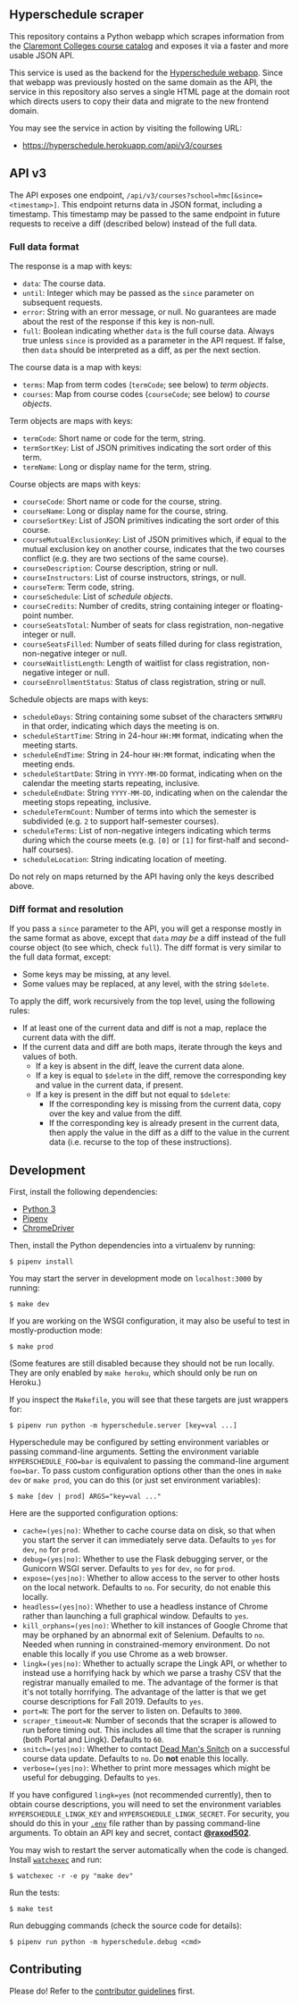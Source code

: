 ## Hyperschedule scraper

This repository contains a Python webapp which scrapes information
from the [Claremont Colleges course catalog][portal] and exposes it
via a faster and more usable JSON API.

This service is used as the backend for the [Hyperschedule
webapp][frontend]. Since that webapp was previously hosted on the same
domain as the API, the service in this repository also serves a single
HTML page at the domain root which directs users to copy their data
and migrate to the new frontend domain.

You may see the service in action by visiting the following URL:

* <https://hyperschedule.herokuapp.com/api/v3/courses>

## API v3

The API exposes one endpoint,
`/api/v3/courses?school=hmc[&since=<timestamp>]`. This endpoint
returns data in JSON format, including a timestamp. This timestamp may
be passed to the same endpoint in future requests to receive a diff
(described below) instead of the full data.

### Full data format

The response is a map with keys:

* `data`: The course data.
* `until`: Integer which may be passed as the `since` parameter on
  subsequent requests.
* `error`: String with an error message, or null. No guarantees are
  made about the rest of the response if this key is non-null.
* `full`: Boolean indicating whether `data` is the full course data.
  Always true unless `since` is provided as a parameter in the API
  request. If false, then `data` should be interpreted as a diff, as
  per the next section.

The course data is a map with keys:

* `terms`: Map from term codes (`termCode`; see below) to *term
  objects*.
* `courses`: Map from course codes (`courseCode`; see below) to
  *course objects*.

Term objects are maps with keys:

* `termCode`: Short name or code for the term, string.
* `termSortKey`: List of JSON primitives indicating the sort order of
  this term.
* `termName`: Long or display name for the term, string.

Course objects are maps with keys:

* `courseCode`: Short name or code for the course, string.
* `courseName`: Long or display name for the course, string.
* `courseSortKey`: List of JSON primitives indicating the sort order
  of this course.
* `courseMutualExclusionKey`: List of JSON primitives which, if equal
  to the mutual exclusion key on another course, indicates that the
  two courses conflict (e.g. they are two sections of the same
  course).
* `courseDescription`: Course description, string or null.
* `courseInstructors`: List of course instructors, strings, or null.
* `courseTerm`: Term code, string.
* `courseSchedule`: List of *schedule objects*.
* `courseCredits`: Number of credits, string containing integer or
  floating-point number.
* `courseSeatsTotal`: Number of seats for class registration,
  non-negative integer or null.
* `courseSeatsFilled`: Number of seats filled during for class
  registration, non-negative integer or null.
* `courseWaitlistLength`: Length of waitlist for class registration,
  non-negative integer or null.
* `courseEnrollmentStatus`: Status of class registration, string or
  null.

Schedule objects are maps with keys:

* `scheduleDays`: String containing some subset of the characters
  `SMTWRFU` in that order, indicating which days the meeting is on.
* `scheduleStartTime`: String in 24-hour `HH:MM` format, indicating
  when the meeting starts.
* `scheduleEndTime`: String in 24-hour `HH:MM` format, indicating when
  the meeting ends.
* `scheduleStartDate`: String in `YYYY-MM-DD` format, indicating when
  on the calendar the meeting starts repeating, inclusive.
* `scheduleEndDate`: String `YYYY-MM-DD`, indicating when on the
  calendar the meeting stops repeating, inclusive.
* `scheduleTermCount`: Number of terms into which the semester is
  subdivided (e.g. `2` to support half-semester courses).
* `scheduleTerms`: List of non-negative integers indicating which
  terms during which the course meets (e.g. `[0]` or `[1]` for
  first-half and second-half courses).
* `scheduleLocation`: String indicating location of meeting.

Do not rely on maps returned by the API having only the keys described
above.

### Diff format and resolution

If you pass a `since` parameter to the API, you will get a response
mostly in the same format as above, except that `data` *may be* a diff
instead of the full course object (to see which, check `full`). The
diff format is very similar to the full data format, except:

* Some keys may be missing, at any level.
* Some values may be replaced, at any level, with the string
  `$delete`.

To apply the diff, work recursively from the top level, using the
following rules:

* If at least one of the current data and diff is not a map, replace
  the current data with the diff.
* If the current data and diff are both maps, iterate through the keys
  and values of both.
  * If a key is absent in the diff, leave the current data alone.
  * If a key is equal to `$delete` in the diff, remove the
    corresponding key and value in the current data, if present.
  * If a key is present in the diff but not equal to `$delete`:
    * If the corresponding key is missing from the current data, copy
      over the key and value from the diff.
    * If the corresponding key is already present in the current data,
      then apply the value in the diff as a diff to the value in the
      current data (i.e. recurse to the top of these instructions).

## Development

First, install the following dependencies:

* [Python 3][python]
* [Pipenv][pipenv]
* [ChromeDriver][chromedriver]

Then, install the Python dependencies into a virtualenv by running:

    $ pipenv install

You may start the server in development mode on `localhost:3000` by
running:

    $ make dev

If you are working on the WSGI configuration, it may also be useful to
test in mostly-production mode:

    $ make prod

(Some features are still disabled because they should not be run
locally. They are only enabled by `make heroku`, which should only be
run on Heroku.)

If you inspect the `Makefile`, you will see that these targets are
just wrappers for:

    $ pipenv run python -m hyperschedule.server [key=val ...]

Hyperschedule may be configured by setting environment variables or
passing command-line arguments. Setting the environment variable
`HYPERSCHEDULE_FOO=bar` is equivalent to passing the command-line
argument `foo=bar`. To pass custom configuration options other than
the ones in `make dev` or `make prod`, you can do this (or just set
environment variables):

    $ make [dev | prod] ARGS="key=val ..."

Here are the supported configuration options:

* `cache=(yes|no)`: Whether to cache course data on disk, so that when
  you start the server it can immediately serve data. Defaults to
  `yes` for `dev`, `no` for `prod`.
* `debug=(yes|no)`: Whether to use the Flask debugging server, or the
  Gunicorn WSGI server. Defaults to `yes` for `dev`, `no` for `prod`.
* `expose=(yes|no)`: Whether to allow access to the server to other
  hosts on the local network. Defaults to `no`. For security, do not
  enable this locally.
* `headless=(yes|no)`: Whether to use a headless instance of Chrome
  rather than launching a full graphical window. Defaults to `yes`.
* `kill_orphans=(yes|no)`: Whether to kill instances of Google Chrome
  that may be orphaned by an abnormal exit of Selenium. Defaults to
  `no`. Needed when running in constrained-memory environment. Do not
  enable this locally if you use Chrome as a web browser.
* `lingk=(yes|no)`: Whether to actually scrape the Lingk API, or
  whether to instead use a horrifying hack by which we parse a trashy
  CSV that the registrar manually emailed to me. The advantage of the
  former is that it's not totally horrifying. The advantage of the
  latter is that we get course descriptions for Fall 2019. Defaults to
  `yes`.
* `port=N`: The port for the server to listen on. Defaults to `3000`.
* `scraper_timeout=N`: Number of seconds that the scraper is allowed
  to run before timing out. This includes all time that the scraper is
  running (both Portal and Lingk). Defaults to `60`.
* `snitch=(yes|no)`: Whether to contact [Dead Man's Snitch][dms] on a
  successful course data update. Defaults to `no`. Do **not** enable
  this locally.
* `verbose=(yes|no)`: Whether to print more messages which might be
  useful for debugging. Defaults to `yes`.

If you have configured `lingk=yes` (not recommended currently), then
to obtain course descriptions, you will need to set the environment
variables `HYPERSCHEDULE_LINGK_KEY` and `HYPERSCHEDULE_LINGK_SECRET`.
For security, you should do this in your [`.env`][dotenv] file rather
than by passing command-line arguments. To obtain an API key and
secret, contact [**@raxod502**][raxod502].

You may wish to restart the server automatically when the code is
changed. Install [`watchexec`][watchexec] and run:

    $ watchexec -r -e py "make dev"

Run the tests:

    $ make test

Run debugging commands (check the source code for details):

    $ pipenv run python -m hyperschedule.debug <cmd>

## Contributing

Please do! Refer to the [contributor guidelines][contributing] first.

[contributing]: CONTRIBUTING.md

[chromedriver]: http://chromedriver.chromium.org/
[dms]: https://deadmanssnitch.com/
[dotenv]: https://github.com/theskumar/python-dotenv
[frontend]: https://github.com/MuddCreates/hyperschedule
[pipenv]: https://docs.pipenv.org/
[portal]: https://portal.hmc.edu/ICS/Portal_Homepage.jnz?portlet=Course_Schedules&screen=Advanced+Course+Search&screenType=next
[python]: https://www.python.org/
[raxod502]: https://github.com/raxod502
[watchexec]: https://github.com/mattgreen/watchexec
